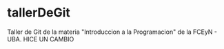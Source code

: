 # tallerDeGit

Taller de Git de la materia "Introduccion a la Programacion" de la FCEyN - UBA.
HICE UN CAMBIO
